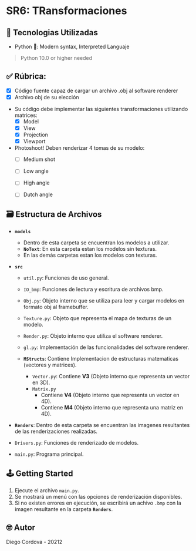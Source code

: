 # SR6: TRansformaciones

## 📡 Tecnologias Utilizadas
- Python 🐍: Modern syntax, Interpreted Languaje
> Python 10.0 or higher needed

## ✅ Rúbrica:

  - [x] Código fuente capaz de cargar un archivo .obj al software renderer
  - [x] Archivo obj de su elección 

  - Su código debe implementar las siguientes transformaciones utilizando matrices:
    - [x] Model
    - [x] View
    - [x] Projection
    - [x] Viewport

  - Photoshoot! Deben renderizar 4 tomas de su modelo:
    - [ ] Medium shot
    - [ ] Low angle
    - [ ] High angle
    - [ ] Dutch angle


## 🗃️ Estructura de Archivos

- **`models`**

  - Dentro de esta carpeta se encuentran los modelos a utilizar.
  - **`NoText`**: En esta carpeta estan los modelos sin texturas.
  - En las demás carpetas estan los modelos con texturas.

- **`src`**

  - `util.py`: Funciones de uso general.
  - `IO_bmp`: Funciones de lectura y escritura de archivos bmp.
  - `Obj.py`: Objeto interno que se utiliza para leer y cargar modelos en formato obj al framebuffer.
  - `Texture.py`: Objeto que representa el mapa de texturas de un modelo.
  - `Render.py`: Objeto interno que utiliza el software renderer.
  - `gl.py`: Implementación de las funcionalidades del software renderer.

  - **`MStructs`**: Contiene Implementacion de estructuras matematicas (vectores y matrices).
    - `Vector.py`: Contiene **V3** (Objeto interno que representa un vector en 3D).
    - `Matrix.py`
      * Contiene **V4** (Objeto interno que representa un vector en 4D).
      * Contiene **M4** (Objeto interno que representa una matriz en 4D).

- **`Renders`**: Dentro de esta carpeta se encuentran las imagenes resultantes de las renderizaciones realizadas.

- `Drivers.py`: Funciones de renderizado de modelos.
- `main.py`: Programa principal.

## 🕹️ Getting Started

1. Ejecute el archivo `main.py`.
2. Se mostrará un menú con las opciones de renderización disponibles.
3. Si no existen errores en ejecución, se escribirá un achivo `.bmp` con la imagen resultante en la carpeta **`Renders`**.

## 🤓 Autor

Diego Cordova - 20212
